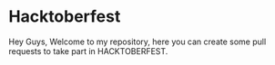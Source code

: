 # Hacktoberfest
Hey Guys,
Welcome to my repository, here you can create some pull requests to take part in HACKTOBERFEST.

